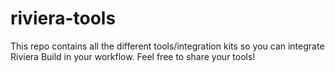 # riviera-tools
This repo contains all the different tools/integration kits so you can integrate Riviera Build in your workflow. Feel free to share your tools!
